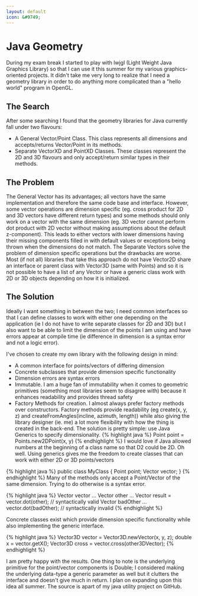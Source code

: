 ```yaml
---
layout: default
icon: &#9749;
---
```

Java Geometry
============
During my exam break I started to play with lwjgl (Light Weight Java Graphics Library) so that I can use it this summer for my various graphics-oriented projects. It didn't take me very long to realize that I need a geometry library in order to do anything more complicated than a "hello world" program in OpenGL.

The Search
----------
After some searching I found that the geometry libraries for Java currently fall under two flavours:

* A General Vector/Point Class. This class represents all dimensions and accepts/returns Vector/Point in its methods.
* Separate VectorXD and PointXD Classes. These classes represent the 2D and 3D flavours and only accept/return similar types in their methods.

The Problem
-----------
The General Vector has its advantages; all vectors have the same implementation and therefore the same code base and interface. However, some vector operations are dimension specific (eg. cross product for 2D and 3D vectors have different return types) and some methods should only work on a vector with the same dimension (eg. 3D vector cannot perform dot product with 2D vector without making assumptions about the default z-component). This leads to either vectors with lower dimensions having their missing components filled in with default values or exceptions being thrown when the dimensions do not match.
The Separate Vectors solve the problem of dimension specific operations but the drawbacks are worse. Most (if not all) libraries that take this approach do not have Vector2D share an interface or parent class with Vector3D (same with Points) and so it is not possible to have a list of any Vector or have a generic class work with 2D or 3D objects depending on how it is initialized.

The Solution
------------
Ideally I want something in between the two; I need common interfaces so that I can define classes to work with either one depending on the application (ie I do not have to write separate classes for 2D and 3D) but I also want to be able to limit the dimension of the points I am using and have errors appear at compile time (ie difference in dimension is a syntax error and not a logic error).

I've chosen to create my own library with the following design in mind:

* A common interface for points/vectors of differing dimension
* Concrete subclasses that provide dimension specific functionality
* Dimension errors are syntax errors
* Immutable. I am a huge fan of immutability when it comes to geometric primitives (something most libraries seem to disagree with) because it enhances readability and provides thread safety
* Factory Methods for creation. I almost always prefer factory methods over constructors. Factory methods provide readability (eg create(x, y, z) and createFromAngles(incline, azimuth, length)) while also giving the library designer (ie. me) a lot more flexibility with how the thing is created in the back-end.
The solution is pretty simple: use Java Generics to specify dimensionality.
{% highlight java %}
Point<D2> point = Points.new2DPoint(x, y)
{% endhighlight %}
I would love if Java allowed numbers at the beginning of a class name so that D2 could be 2D. Oh well. Using generics gives me the freedom to create classes that can work with either 2D or 3D points/vectors

{% highlight java %}
public class MyClass<D extends Dimension> {
    Point<D> point;
    Vector<D> vector;
}
{% endhighlight %}
Many of the methods only accept a Point/Vector of the same dimension. Trying to do otherwise is a syntax error.

{% highlight java %}
Vector<D2> vector ...
Vector<D2> other ...
Vector<D2> result = vector.dot(other); // syntactically valid
Vector<D3> badOther ...
vector.dot(badOther); // syntactically invalid
{% endhighlight %}

Concrete classes exist which provide dimension specific functionality while also implementing the generic interface.

{% highlight java %}
Vector3D vector = Vector3D.newVector(x, y, z);
double x = vector.getX();
Vector3D cross = vector.cross(other3DVector);
{% endhighlight %}

I am pretty happy with the results. One thing to note is the underlying primitive for the point/vector components is Double; I considered making the underlying data-type a generic parameter as well but it clutters the interface and doesn't give much in return. I plan on expanding upon this idea all summer. The source is apart of my java utility project on GitHub.

